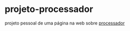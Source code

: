 # projeto-processador
 projeto pessoal de uma página na web sobre <a href="https://loscar99.github.io/projeto-processador/">processador </a>
